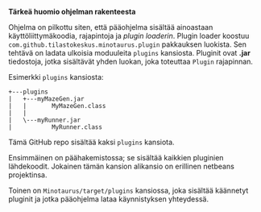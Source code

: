 **Tärkeä huomio ohjelman rakenteesta**

Ohjelma on pilkottu siten, että pääohjelma sisältää ainoastaan käyttöliittymäkoodia, rajapintoja ja *plugin loaderin*.
Plugin loader koostuu `com.github.tilastokeskus.minotaurus.plugin` pakkauksen luokista. Sen tehtävä on ladata ulkoisia moduuleita
`plugins` kansiosta. Pluginit ovat **.jar** tiedostoja, jotka sisältävät yhden luokan, joka toteuttaa `Plugin` rajapinnan.

Esimerkki `plugins` kansiosta:

```
+---plugins
|   +---myMazeGen.jar
|   |       MyMazeGen.class
|   |
|   \---myRunner.jar
|           MyRunner.class
```

Tämä GitHub repo sisältää kaksi `plugins` kansiota.

Ensimmäinen on päähakemistossa; se sisältää kaikkien pluginien lähdekoodit. Jokainen tämän kansion alikansio on erillinen netbeans projektinsa.

Toinen on `Minotaurus/target/plugins` kansiossa, joka sisältää käännetyt pluginit ja jotka pääohjelma lataa käynnistyksen
yhteydessä.

